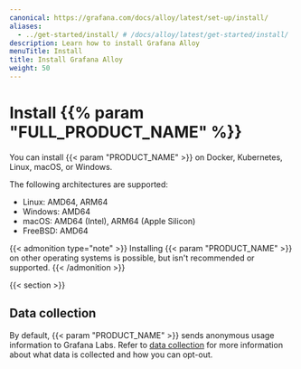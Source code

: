 ```yaml
---
canonical: https://grafana.com/docs/alloy/latest/set-up/install/
aliases:
  - ../get-started/install/ # /docs/alloy/latest/get-started/install/
description: Learn how to install Grafana Alloy
menuTitle: Install
title: Install Grafana Alloy
weight: 50
---
```


# Install {{% param "FULL_PRODUCT_NAME" %}}

You can install {{< param "PRODUCT_NAME" >}} on Docker, Kubernetes, Linux, macOS, or Windows.

The following architectures are supported:

- Linux: AMD64, ARM64
- Windows: AMD64
- macOS: AMD64 (Intel), ARM64 (Apple Silicon)
- FreeBSD: AMD64

{{< admonition type="note" >}}
Installing {{< param "PRODUCT_NAME" >}} on other operating systems is possible, but isn't recommended or supported.
{{< /admonition >}}

{{< section >}}

## Data collection

By default, {{< param "PRODUCT_NAME" >}} sends anonymous usage information to Grafana Labs.
Refer to [data collection][] for more information about what data is collected and how you can opt-out.

[data collection]: "../../../../data-collection/
